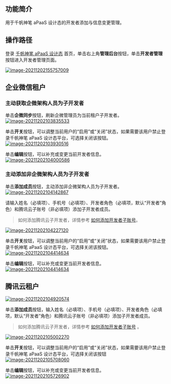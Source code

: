 ## 功能简介

用于千帆神笔 aPaaS 设计态的开发者添加与信息变更管理。

## 操作路径

登录 [千帆神笔 aPaaS 设计态](https://apaas.cloud.tencent.com/) 首页，单击右上角**管理后台**按钮，单击**开发者管理**按钮进入开发者管理页面。

[![image-20211202155757009](https://qcloudimg.tencent-cloud.cn/raw/646c2e9ff76a0ea61eec2dc7bc20af4e.png)](https://camo.githubusercontent.com/6bf42a71d1ee26b3dd0a386398d16db526c1605b89070ca88a3a475f4ddbbdc2/68747470733a2f2f71636c6f7564696d672e74656e63656e742d636c6f75642e636e2f7261772f37633233623139373634633763336231643138643831636334363261363831372e706e67)

## 企业微信租户

### 主动获取企微架构人员为子开发者

单击**企微同步**按钮，刷新企微管理员为当前租户子开发者。 [![image-20211202103835533](https://qcloudimg.tencent-cloud.cn/raw/bb1c00bbb136ee9470f8335890db4fbe.png)](https://camo.githubusercontent.com/cca0fe6011cd89229e5b8c8830c0a80ff0efacd1c45e57274980c114a3e9ba46/68747470733a2f2f71636c6f7564696d672e74656e63656e742d636c6f75642e636e2f7261772f62306261306338336562636463326432306466356565383838313565306466382e706e67)

单击**开关**按钮，可以调整当前用户的“启用”或“关闭”状态，如果需要该用户禁止登录千帆神笔 aPaaS 设计态平台，可选择关闭该按钮。 [![image-20211202103930516](https://qcloudimg.tencent-cloud.cn/raw/84f8283e2f708a91227613f5e355844e.png)](https://camo.githubusercontent.com/0077840d826ccd0509795ba6aff45e288d9d3477544170d95a49d0754b90e63d/68747470733a2f2f71636c6f7564696d672e74656e63656e742d636c6f75642e636e2f7261772f38373065663333343863353865616137663462353239393865313630306262392e706e67)

单击**编辑**按钮，可以补充或变更当前开发者信息。 [![image-20211202104000586](https://qcloudimg.tencent-cloud.cn/raw/7d85990518390791e86864a99f53b4f1.png)](https://camo.githubusercontent.com/0b119a68d3cda3647c7cfbb91e2d02e1d60fc06529215a44e6aacd77349c6d19/68747470733a2f2f71636c6f7564696d672e74656e63656e742d636c6f75642e636e2f7261772f36636664323331626538623762303538316562303163346661353561643237392e706e67)

### 主动添加非企微架构人员为子开发者

单击**添加成员**按钮，主动添加非企微架构人员为子开发者。 [![image-20211202104142867](https://qcloudimg.tencent-cloud.cn/raw/73b08d4c8d28732aa71eeab35e277910.png)](https://camo.githubusercontent.com/441c1895d60747f3a67c2ebe451b56bf18e38a544673d9f6c52e59ee031cf13c/68747470733a2f2f71636c6f7564696d672e74656e63656e742d636c6f75642e636e2f7261772f66656332366232343134336133353934663665366637646531383533313966632e706e67)

请输入姓名（必填项）、手机号（必填项）、开发者角色（必填项，默认“开发者”角色）和腾讯云子账号（非必填项）添加子开发者成员。

> 如何添加腾讯云子开发者，详情参考 [如何添加开发者子账号](https://cloud.tencent.com/document/product/1365/67906)。

[![image-20211202104227120](https://qcloudimg.tencent-cloud.cn/raw/3c268869d66217db071dce7267ecd8b6.png)](https://camo.githubusercontent.com/4193751d1cd88d80fc4802ebd8b5fbbf9c63925b02965a17bce58037e6385edb/68747470733a2f2f71636c6f7564696d672e74656e63656e742d636c6f75642e636e2f7261772f33396431373330633165303163663764396365653036313466383765666261362e706e67)

单击**开关**按钮，可以调整当前用户的“启用”或“关闭”状态，如果需要该用户禁止登录千帆神笔 aPaaS 设计态平台，可选择关闭该按钮。 [![image-20211202104414634](https://qcloudimg.tencent-cloud.cn/raw/856638387afba6e4124db223d7ab8bd0.png)](https://camo.githubusercontent.com/e03af6445cf4cf9c8593474221d39e775b06f97e80519d29a312b75440a8b633/68747470733a2f2f71636c6f7564696d672e74656e63656e742d636c6f75642e636e2f7261772f30656236323332656431663861343139363234663531333132356538363835342e706e67)

单击**编辑**按钮，可以补充或变更当前开发者信息。 [![image-20211202104414634](https://qcloudimg.tencent-cloud.cn/raw/6c4fbe9e19f7de3ef133b689ccafa3f9.png)](https://camo.githubusercontent.com/87315f8c98d86a49c3f0d851ed2d595fed50b4ca17da9d9b8bb89c756fa97015/68747470733a2f2f71636c6f7564696d672e74656e63656e742d636c6f75642e636e2f7261772f31386639323837356637626466303532356239306632373734613730383733392e706e67)

## 腾讯云租户

[![image-20211202104920574](https://qcloudimg.tencent-cloud.cn/raw/d97eb7c44b0fc10d5fcc3b2bb27f6f4a.png)](https://camo.githubusercontent.com/073d5e873c246e47001392760bd43f8314427e0e90e66ee43e31d1bb472fff75/68747470733a2f2f71636c6f7564696d672e74656e63656e742d636c6f75642e636e2f7261772f34663066383736623263386434646434336539366364356437363838346666312e706e67)

单击**添加成员**按钮，输入姓名（必填项）、手机号（必填项）、开发者角色（必填项，默认“开发者”角色）和腾讯云子账号（非必填项）添加子开发者成员。

> 如何添加腾讯云子开发者，详情参考 [如何添加开发者子账号](https://cloud.tencent.com/document/product/1365/67906) 。

[![image-20211202105002270](https://qcloudimg.tencent-cloud.cn/raw/790ef86b5d3397da10505f42f19e0ba1.png)](https://camo.githubusercontent.com/799dfcea138e01f258b33961d1e83b393a78b1e5c550c4cd5611b54572395587/68747470733a2f2f71636c6f7564696d672e74656e63656e742d636c6f75642e636e2f7261772f38393638333935393765393136643135313636616137643664333336663461322e706e67)

单击**开关**按钮，可以调整当前用户的“启用”或“关闭”状态，如果需要该用户禁止登录千帆神笔 aPaaS 设计态平台，可选择关闭该按钮 [![image-20211202105708060](https://qcloudimg.tencent-cloud.cn/raw/d3fdb0fdf96a0061265a21304c8e3d61.png)](https://camo.githubusercontent.com/7bc41a7c23b26abe6222267ddde9f4b14f9ba7576d7fb598c9e72c35c2121147/68747470733a2f2f71636c6f7564696d672e74656e63656e742d636c6f75642e636e2f7261772f38363763313339636530303936303765666266363463623931633837306133342e706e67)

单击**编辑**按钮，可以补充或变更当前开发者信息。 [![image-20211202105726902](https://qcloudimg.tencent-cloud.cn/raw/1cc1b23f822bb90f56e4deb8874ba9db.png)](https://camo.githubusercontent.com/5a4bcc38a21ddcb5645587797a76348aea8c1a8b048028233b903289a8f15c6d/68747470733a2f2f71636c6f7564696d672e74656e63656e742d636c6f75642e636e2f7261772f30316433646133366132613734653237633339653564356434653364663931302e706e67)
